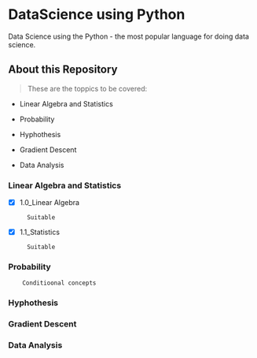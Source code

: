 # DataScience using Python

Data Science using the Python - the most popular language for doing data science.



## About this Repository

> These are the toppics to be covered:

*  Linear Algebra and Statistics

*  Probability

*  Hyphothesis

*  Gradient Descent

*  Data Analysis





### Linear Algebra and Statistics

- [x] 1.0_Linear Algebra
        
        
        Suitable 
        
        
        
- [x] 1.1_Statistics

        Suitable 


### Probability

        Conditioonal concepts

### Hyphothesis


        
        

### Gradient Descent




### Data Analysis